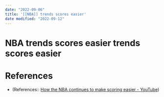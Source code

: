 ```yaml
---
date: "2022-09-06"
title: '[[NBA]] trends scores easier'
date modified: "2022-09-12"
---
```


# NBA trends scores easier trends scores easier

# References
- (References:: [How the NBA continues to make scoring easier - YouTube](https://www.youtube.com/watch?v=6IPXSqOhykg))
